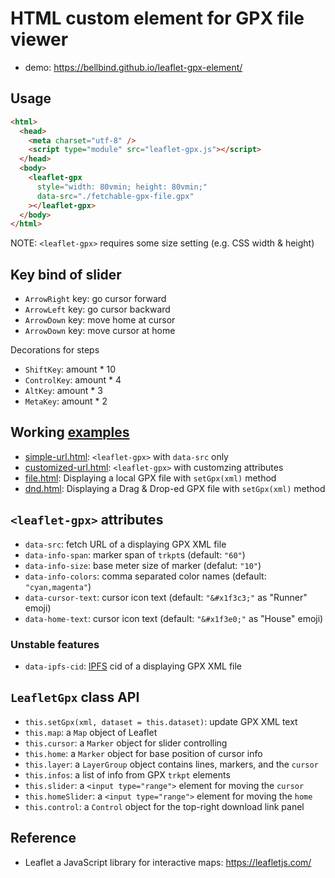 # HTML custom element for GPX file viewer <leaflet-gpx>

- demo: https://bellbind.github.io/leaflet-gpx-element/

## Usage

```html
<html>
  <head>
    <meta charset="utf-8" />
    <script type="module" src="leaflet-gpx.js"></script>
  </head>
  <body>
    <leaflet-gpx
      style="width: 80vmin; height: 80vmin;"
      data-src="./fetchable-gpx-file.gpx"
    ></leaflet-gpx>
  </body>
</html>
```

NOTE: `<leaflet-gpx>` requires some size setting (e.g. CSS width & height)

## Key bind of slider

- `ArrowRight` key: go cursor forward
- `ArrowLeft` key: go cursor backward
- `ArrowDown` key: move home at cursor
- `ArrowDown` key: move cursor at home

Decorations for steps

- `ShiftKey`: amount * 10 
- `ControlKey`: amount * 4 
- `AltKey`: amount * 3
- `MetaKey`: amount * 2

## Working [examples](./examples/)

- [simple-url.html](https://bellbind.github.io/leaflet-gpx-element/examples/simple-url.html): `<leaflet-gpx>` with `data-src` only
- [customized-url.html](https://bellbind.github.io/leaflet-gpx-element/examples/customized-url.html): `<leaflet-gpx>` with customzing attributes
- [file.html](https://bellbind.github.io/leaflet-gpx-element/examples/file.html): Displaying a local GPX file with `setGpx(xml)` method
- [dnd.html](https://bellbind.github.io/leaflet-gpx-element/examples/dnd.html): Displaying a Drag & Drop-ed GPX file with `setGpx(xml)` method

## `<leaflet-gpx>` attributes

- `data-src`: fetch URL of a displaying GPX XML file
- `data-info-span`: marker span of `trkpt`s (default: `"60"`) 
- `data-info-size`: base meter size of marker (defalut: `"10"`)
- `data-info-colors`: comma separated color names (default: `"cyan,magenta"`)
- `data-cursor-text`: cursor icon text (default: `"&#x1f3c3;"` as "Runner" emoji)
- `data-home-text`: cursor icon text (default: `"&#x1f3e0;"` as "House" emoji)

### Unstable features

- `data-ipfs-cid`: [IPFS](http://ipfs.io/) cid of a displaying GPX XML file

## `LeafletGpx` class API

- `this.setGpx(xml, dataset = this.dataset)`: update GPX XML text
- `this.map`: a `Map` object of Leaflet
- `this.cursor`: a `Marker` object for slider controlling
- `this.home`: a `Marker` object for base position of cursor info
- `this.layer`: a `LayerGroup` object contains lines, markers, and the `cursor`
- `this.infos`: a list of info from GPX `trkpt` elements
- `this.slider`: a `<input type="range">` element for moving the `cursor`
- `this.homeSlider`: a `<input type="range">` element for moving the `home`
- `this.control`: a `Control` object for the top-right download link panel

## Reference

- Leaflet a JavaScript library for interactive maps: https://leafletjs.com/
